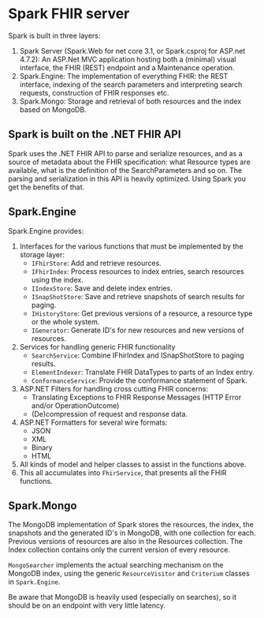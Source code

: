 # Spark FHIR server

Spark is built in three layers:

1. Spark Server (Spark.Web for net core 3.1, or Spark.csproj for ASP.net 4.7.2): An ASP.Net MVC application hosting both a (minimal) visual interface, the FHIR (REST) endpoint and a Maintenance operation.
2. Spark.Engine: The implementation of everything FHIR: the REST interface, indexing of the search parameters and interpreting search requests, construction of FHIR responses etc.
3. Spark.Mongo: Storage and retrieval of both resources and the index based on MongoDB.

## Spark is built on the .NET FHIR API

Spark uses the .NET FHIR API to parse and serialize resources, and as a source of metadata about the FHIR specification: what Resource types are available, what is the definition of the SearchParameters and so on. The parsing and serialization in this API is heavily optimized. Using Spark you get the benefits of that.

## Spark.Engine

Spark.Engine provides:

1. Interfaces for the various functions that must be implemented by the storage layer: 
    * `IFhirStore`: Add and retrieve resources.
    * `IFhirIndex`: Process resources to index entries, search resources using the index.
    * `IIndexStore`: Save and delete index entries.
    * `ISnapShotStore`: Save and retrieve snapshots of search results for paging.
    * `IHistoryStore`: Get previous versions of a resource, a resource type or the whole system.
    * `IGenerator`: Generate ID's for new resources and new versions of resources.
2. Services for handling generic FHIR functionality
    * `SearchService`: Combine IFhirIndex and ISnapShotStore to paging results.
    * `ElementIndexer`: Translate FHIR DataTypes to parts of an Index entry.
    * `ConformanceService`: Provide the conformance statement of Spark.
3. ASP.NET Filters for handling cross cutting FHIR concerns:
    * Translating Exceptions to FHIR Response Messages (HTTP Error and/or OperationOutcome)
    * (De)compression of request and response data.
4. ASP.NET Formatters for several wire formats:
    * JSON
    * XML
    * Binary
    * HTML
5. All kinds of model and helper classes to assist in the functions above.
6. This all accumulates into `FhirService`, that presents all the FHIR functions.

## Spark.Mongo

The MongoDB implementation of Spark stores the resources, the index, the snapshots and the generated ID's in MongoDB, with one collection for each. Previous versions of resources are also in the Resources collection. The Index collection contains only the current version of every resource.

`MongoSearcher` implements the actual searching mechanism on the MongoDB index, using the generic `ResourceVisitor` and `Criterium` classes in `Spark.Engine`.

Be aware that MongoDB is heavily used (especially on searches), so it should be on an endpoint with very little latency.
